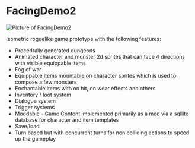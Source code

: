 # FacingDemo2

![Picture of FacingDemo2](https://github.com/coryleeio/FacingDemo2/blob/assets/example.gif)

Isometric roguelike game prototype with the following features:
- Procedrally generated dungeons
- Animated character and monster 2d sprites that can face 4 directions with visible equippable items
- Fog of war
- Equippable items mountable on character sprites which is used to compose a few monsters
- Enchantable items with on hit, on wear effects and others
- Inventory / loot system
- Dialogue system
- Trigger systems
- Moddable - Game Content implemented primarily as a mod via a sqllite database for character and item templates
- Save/load
- Turn based but with concurrent turns for non colliding actions to speed up the gameplay


